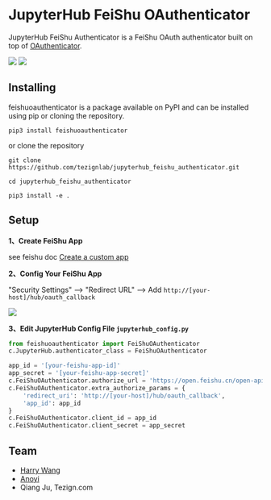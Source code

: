 # JupyterHub FeiShu OAuthenticator
JupyterHub FeiShu Authenticator is a FeiShu OAuth authenticator built on top of [OAuthenticator](https://github.com/jupyterhub/oauthenticator).

![](https://img.shields.io/badge/python-3.6%2B-blue.svg) ![](https://img.shields.io/badge/PYPI-0.0.1-orange.svg)

## Installing

feishuoauthenticator is a package available on PyPI and can be installed using pip or cloning the repository.

```
pip3 install feishuoauthenticator
```

or clone the repository

```
git clone https://github.com/tezignlab/jupyterhub_feishu_authenticator.git

cd jupyterhub_feishu_authenticator

pip3 install -e .
```


## Setup

**1、Create FeiShu App**

see feishu doc [Create a custom app](https://open.feishu.cn/document/uQjL04CN/ukzM04SOzQjL5MDN)


**2、Config Your FeiShu App**

"Security Settings" --> "Redirect URL" --> Add `http://[your-host]/hub/oauth_callback`

![](https://user-images.githubusercontent.com/595772/114486465-f675f200-9bdb-11eb-87cf-49eb1a13e60f.png)


**3、Edit JupyterHub Config File `jupyterhub_config.py`**

```python
from feishuoauthenticator import FeiShuOAuthenticator
c.JupyterHub.authenticator_class = FeiShuOAuthenticator

app_id = '[your-feishu-app-id]'
app_secret = '[your-feishu-app-secret]'
c.FeiShuOAuthenticator.authorize_url = 'https://open.feishu.cn/open-apis/authen/v1/index'
c.FeiShuOAuthenticator.extra_authorize_params = {
    'redirect_uri': 'http://[your-host]/hub/oauth_callback',
    'app_id': app_id
}
c.FeiShuOAuthenticator.client_id = app_id
c.FeiShuOAuthenticator.client_secret = app_secret
```


## Team

- [Harry Wang](http://harrywang.me/)
- [Anoyi](https://anoyi.com)
- Qiang Ju, Tezign.com

